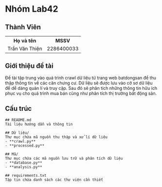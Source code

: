 # Nhóm Lab42
## Thành Viên
<table>
<tr>
<th> Họ và tên </th>
<th> MSSV </th>
</tr>
<tr>
<td>
    Trần Văn Thiện
</td>
<td>
    2286400033
</td>
</tr>
</table>

## Giới thiệu đề tài
Đề tài tập trung vào quá trình crawl dữ liệu từ trang web batdongsan để thu thập thông tin về các căn chưng cư. 
Dữ liệu sẽ được lưu vào cở sơ dữ liệu để dể dàng quản lí và truy cập. Sau đó sẽ phân tích những thông tin hữu ích phục
vụ cho quá trình mua bán cũng như phân tích thị trường bất động sản.

## Cấu trúc
    ## README.md
    Tài liệu hướng dẫn và thông tin
    
    ## Dữ liệu/
    Thư mục chứa mã nguồn thu thập và xử lí dữ liệu
    - **crawl.py**
    - **processed.py** 
    
    ## Mã/
    Thư mục chứa các mã nguồn lưu trữ và phân tích dữ liệu
    - **database.py**
    - **analysis.py**
    
    ## requirements.txt
    Tập tin chứa danh sách các thư viện cần thiết
    



    

